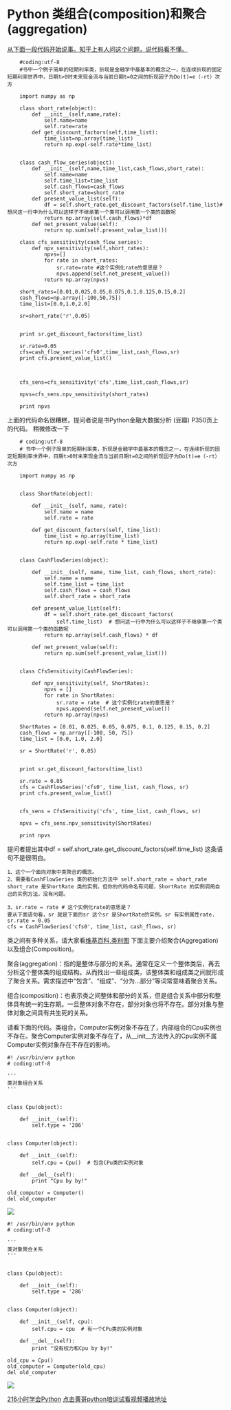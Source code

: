 # Python 类组合(composition)和聚合(aggregation)

[从下面一段代码开始说事。知乎上有人问这个问题，说代码看不懂。](https://www.zhihu.com/question/49398036)

		#coding:utf-8
		#书中一个例子简单的短期利率类，折现是金融学中最基本的概念之一，在连续折现的固定短期利率世界中，日期t>0时未来现金流与当前日期t=0之间的折现因子为Do(t)=e（-rt）次方

		import numpy as np

		class short_rate(object):
		    def __init__(self,name,rate):
		        self.name=name
		        self.rate=rate
		    def get_discount_factors(self,time_list):
		        time_list=np.array(time_list)
		        return np.exp(-self.rate*time_list)


		class cash_flow_series(object):
		    def __init__(self,name,time_list,cash_flows,short_rate):
		        self.name=name
		        self.time_list=time_list
		        self.cash_flows=cash_flows
		        self.short_rate=short_rate
		    def present_value_list(self):
		        df = self.short_rate.get_discount_factors(self.time_list)#想问这一行中为什么可以这样子不继承第一个类可以调用第一个类的函数呢
		        return np.array(self.cash_flows)*df
		    def net_present_value(self):
		        return np.sum(self.present_value_list())

		class cfs_sensitivity(cash_flow_series):
		    def npv_sensitivity(self,short_rates):
		        npvs=[]
		        for rate in short_rates:
		            sr.rate=rate #这个实例化rate的意思是？
		            npvs.append(self.net_present_value())
		        return np.array(npvs)

		short_rates=[0.01,0.025,0.05,0.075,0.1,0.125,0.15,0.2]
		cash_flows=np.array([-100,50,75])
		time_list=[0.0,1.0,2.0]

		sr=short_rate('r',0.05)


		print sr.get_discount_factors(time_list)

		sr.rate=0.05
		cfs=cash_flow_series('cfs0',time_list,cash_flows,sr)
		print cfs.present_value_list()



		cfs_sens=cfs_sensitivity('cfs',time_list,cash_flows,sr)

		npvs=cfs_sens.npv_sensitivity(short_rates)

		print npvs



上面的代码命名很糟糕，提问者说是书Python金融大数据分析 (豆瓣)   P350页上的代码。
稍微修改一下

		# coding:utf-8
		# 书中一个例子简单的短期利率类，折现是金融学中最基本的概念之一，在连续折现的固定短期利率世界中，日期t>0时未来现金流与当前日期t=0之间的折现因子为Do(t)=e（-rt）次方

		import numpy as np


		class ShortRate(object):

		    def __init__(self, name, rate):
		        self.name = name
		        self.rate = rate

		    def get_discount_factors(self, time_list):
		        time_list = np.array(time_list)
		        return np.exp(-self.rate * time_list)


		class CashFlowSeries(object):

		    def __init__(self, name, time_list, cash_flows, short_rate):
		        self.name = name
		        self.time_list = time_list
		        self.cash_flows = cash_flows
		        self.short_rate = short_rate

		    def present_value_list(self):
		        df = self.short_rate.get_discount_factors(
		            self.time_list)  # 想问这一行中为什么可以这样子不继承第一个类可以调用第一个类的函数呢
		        return np.array(self.cash_flows) * df

		    def net_present_value(self):
		        return np.sum(self.present_value_list())


		class CfsSensitivity(CashFlowSeries):

		    def npv_sensitivity(self, ShortRates):
		        npvs = []
		        for rate in ShortRates:
		            sr.rate = rate  # 这个实例化rate的意思是？
		            npvs.append(self.net_present_value())
		        return np.array(npvs)

		ShortRates = [0.01, 0.025, 0.05, 0.075, 0.1, 0.125, 0.15, 0.2]
		cash_flows = np.array([-100, 50, 75])
		time_list = [0.0, 1.0, 2.0]

		sr = ShortRate('r', 0.05)


		print sr.get_discount_factors(time_list)

		sr.rate = 0.05
		cfs = CashFlowSeries('cfs0', time_list, cash_flows, sr)
		print cfs.present_value_list()


		cfs_sens = CfsSensitivity('cfs', time_list, cash_flows, sr)

		npvs = cfs_sens.npv_sensitivity(ShortRates)

		print npvs


提问者提出其中df = self.short_rate.get_discount_factors(self.time_list) 这条语句不是很明白。

	1、这个一个面向对象中类聚合的概念。
	2、需要看CashFlowSeries 类的初始化方法中 self.short_rate = short_rate
	short_rate 是ShortRate 类的实例，但你的代码命名有问题，ShortRate 的实例调用自己的实例方法，没有问题。

	3、sr.rate = rate # 这个实例化rate的意思是？ 
	要从下面语句看，sr 就是下面的sr 这个sr 是ShortRate的实例。sr 有实例属性rate.
	sr.rate = 0.05
	cfs = CashFlowSeries('cfs0', time_list, cash_flows, sr)


类之间有多种关系，请大家看[维基百科,类别图](https://wikipedia.kfd.me/zh-cn/%E9%A1%9E%E5%88%A5%E5%9C%96)
下面主要介绍聚合(Aggregation)以及组合(Composition)。

聚合(aggregation)：指的是整体与部分的关系。通常在定义一个整体类后，再去分析这个整体类的组成结构。从而找出一些组成类，该整体类和组成类之间就形成了聚合关系。需求描述中“包含”、“组成”、“分为…部分”等词常意味着聚合关系。
 
组合(composition)：也表示类之间整体和部分的关系，但是组合关系中部分和整体具有统一的生存期。一旦整体对象不存在，部分对象也将不存在。部分对象与整体对象之间具有共生死的关系。

请看下面的代码。类组合，Computer实例对象不存在了，内部组合的Cpu实例也不存在。聚合Computer实例对象不存在了，从__init__方法传入的Cpu实例不属Computer实例对象存在不存在的影响。

	#! /usr/bin/env python
	# coding:utf-8

	'''
	类对象组合关系
	'''


	class Cpu(object):

	    def __init__(self):
	        self.type = '286'


	class Computer(object):

	    def __init__(self):
	        self.cpu = Cpu()  # 包含CPu类的实例对象

	    def __del__(self):
	        print "Cpu by by!"

	old_computer = Computer()
	del old_computer

![](composition.png)

	#! /usr/bin/env python
	# coding:utf-8

	'''
	类对象聚合关系
	'''


	class Cpu(object):

	    def __init__(self):
	        self.type = '286'


	class Computer(object):

	    def __init__(self, cpu):
	        self.cpu = cpu  # 有一个CPu类的实例对象

	    def __del__(self):
	        print "没有权力和Cpu by by!"

	old_cpu = Cpu()
	old_computer = Computer(old_cpu)
	del old_computer

![](aggregation.png)

[216小时学会Python](https://github.com/pythonpeixun/article/blob/master/python/hours_216.md)
[点击黄哥python培训试看视频播放地址](https://github.com/pythonpeixun/article/blob/master/python_shiping.md)

